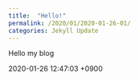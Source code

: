 ```yaml
---
title:  "Hello!"
permalink: /2020/01/2020-01-26-01/
categories: Jekyll Update
---
```

Hello my blog

2020-01-26 12:47:03 +0900

